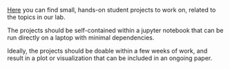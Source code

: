 [Here](https://github.com/HEP-KBFI/student-projects/issues) you can find small, hands-on student projects to work on, related to the topics in our lab.

The projects should be self-contained within a jupyter notebook that can be run directly on a laptop with minimal dependencies.

Ideally, the projects should be doable within a few weeks of work, and result in a plot or visualization that can be included in an ongoing paper.
